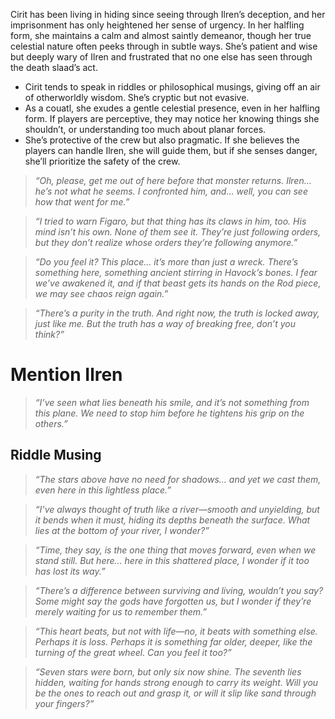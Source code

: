 Cirit has been living in hiding since seeing through Ilren’s deception, and her imprisonment has only heightened her sense of urgency. In her halfling form, she maintains a calm and almost saintly demeanor, though her true celestial nature often peeks through in subtle ways. She’s patient and wise but deeply wary of Ilren and frustrated that no one else has seen through the death slaad’s act.

- Cirit tends to speak in riddles or philosophical musings, giving off an air of otherworldly wisdom. She’s cryptic but not evasive.
- As a couatl, she exudes a gentle celestial presence, even in her halfling form. If players are perceptive, they may notice her knowing things she shouldn’t, or understanding too much about planar forces.
- She’s protective of the crew but also pragmatic. If she believes the players can handle Ilren, she will guide them, but if she senses danger, she’ll prioritize the safety of the crew.


> _“Oh, please, get me out of here before that monster returns. Ilren… he’s not what he seems. I confronted him, and… well, you can see how that went for me.”_

> _“I tried to warn Figaro, but that thing has its claws in him, too. His mind isn’t his own. None of them see it. They’re just following orders, but they don’t realize whose orders they’re following anymore.”_

> _“Do you feel it? This place… it’s more than just a wreck. There’s something here, something ancient stirring in Havock’s bones. I fear we’ve awakened it, and if that beast gets its hands on the Rod piece, we may see chaos reign again.”_

> _“There’s a purity in the truth. And right now, the truth is locked away, just like me. But the truth has a way of breaking free, don’t you think?”_

# Mention Ilren

> _“I’ve seen what lies beneath his smile, and it’s not something from this plane. We need to stop him before he tightens his grip on the others.”_

## Riddle Musing

> _“The stars above have no need for shadows… and yet we cast them, even here in this lightless place.”_

> _“I’ve always thought of truth like a river—smooth and unyielding, but it bends when it must, hiding its depths beneath the surface. What lies at the bottom of your river, I wonder?”_

> _“Time, they say, is the one thing that moves forward, even when we stand still. But here… here in this shattered place, I wonder if it too has lost its way.”_

> _“There’s a difference between surviving and living, wouldn’t you say? Some might say the gods have forgotten us, but I wonder if they’re merely waiting for us to remember them.”_

> _“This heart beats, but not with life—no, it beats with something else. Perhaps it is loss. Perhaps it is something far older, deeper, like the turning of the great wheel. Can you feel it too?”_

> _“Seven stars were born, but only six now shine. The seventh lies hidden, waiting for hands strong enough to carry its weight. Will you be the ones to reach out and grasp it, or will it slip like sand through your fingers?”_